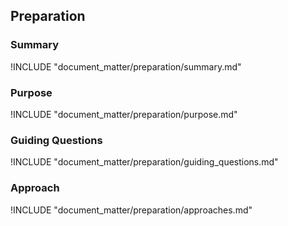 ## Preparation

### Summary
!INCLUDE "document_matter/preparation/summary.md"

### Purpose
!INCLUDE "document_matter/preparation/purpose.md"

### Guiding Questions
!INCLUDE "document_matter/preparation/guiding_questions.md"

### Approach
!INCLUDE "document_matter/preparation/approaches.md"
